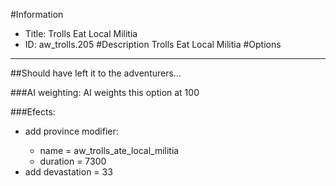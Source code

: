 #Information
 - Title: Trolls Eat Local Militia
 - ID: aw_trolls.205
#Description
Trolls Eat Local Militia
#Options

___
##Should have left it to the adventurers...

###AI weighting:
AI weights this option at 100


###Efects:<ul><li>add province modifier:</li><ul><li>name = aw_trolls_ate_local_militia</li><li>duration = 7300</li></ul><li>add devastation = 33</li></ul>

